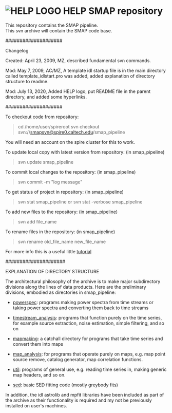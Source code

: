 # ![HELP LOGO](https://avatars1.githubusercontent.com/u/7880370?s=75&v=4) HELP SMAP repository


This repository contains the SMAP pipeline.  
This svn archive will contain the SMAP code base.

####################

Changelog

Created: April 23, 2009, MZ, described fundamental svn commands.

Mod: May 7, 2009, AC/MZ, A template idl startup file is in the main
 directory called template_idlstart.pro was added, added explanation
 of directory structure to readme.
 
Mod: July 13, 2020, Added HELP logo, put README file in the parent directory, and added some hyperlinks. 

####################

To checkout code from repository:

> cd /home/user/spireroot
> svn checkout svn://smapsvn@spire0.caltech.edu/smap_pipeline

You will need an account on the spire cluster for this to work.


To update local copy with latest version from repository: 
(in smap_pipeline)
> svn update smap_pipeline


To commit local changes to the repository:
(in smap_pipeline)
> svn commit -m "log message"


To get status of project in repository:
(in smap_pipeline)
> svn stat smap_pipeline
or
> svn stat -verbose smap_pipeline


To add new files to the repository:
(in smap_pipeline)
> svn add file_name


To rename files in the repository:
(in smap_pipeline)
> svn rename old_file_name new_file_name


For more info this is a useful little [tutorial](http://artis.imag.fr/~Xavier.Decoret/resources/svn/index.html)

#####################

EXPLANATION OF DIRECTORY STRUCTURE

The architectural philosophy of the archive is to make major
subdirectory divisions along the lines of data products.  Here are the
preliminary divisions, embodied as directories in smap_pipeline:

  - [powerspec](./smap_pipeline/powerspec): programs making power spectra from time streams or taking
power spectra and converting them back to time streams

  - [timestream_analysis](./smap_pipeline/timestream_analysis): programs that function purely on the time series,
for example source extraction, noise estimation, simple filtering, and
so on

  - [mapmaking](./smap_pipeline/mapmaking): a catchall directory for programs that take time series and
convert them into maps

  - [map_analysis](./smap_pipeline/map_analysis): for programs that operate purely on maps, e.g. map point source remove, catalog generator, map correlation functions.

  - [util](./smap_pipeline/util): programs of general use, e.g. reading time series in, making
generic map headers, and so on.

  - [sed](./smap_pipeline/sed): basic SED fitting code (mostly greybody fits)

In addition, the idl astrolib and mpfit libraries have been included
as part of the archive as their functionality is required and my not
be previously installed on user's machines.
